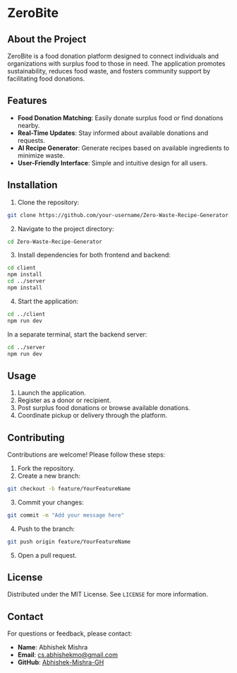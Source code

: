 # ZeroBite
## About the Project

ZeroBite is a food donation platform designed to connect individuals and organizations with surplus food to those in need. The application promotes sustainability, reduces food waste, and fosters community support by facilitating food donations.

## Features

- **Food Donation Matching**: Easily donate surplus food or find donations nearby.
- **Real-Time Updates**: Stay informed about available donations and requests.
- **AI Recipe Generator**: Generate recipes based on available ingredients to minimize waste.
- **User-Friendly Interface**: Simple and intuitive design for all users.

## Installation

1. Clone the repository:
  ```bash
  git clone https://github.com/your-username/Zero-Waste-Recipe-Generator.git
  ```
2. Navigate to the project directory:
  ```bash
  cd Zero-Waste-Recipe-Generator
  ```
3. Install dependencies for both frontend and backend:
  ```bash
  cd client
  npm install
  cd ../server
  npm install
  ```
4. Start the application:
  ```bash
  cd ../client
  npm run dev
  ```
  In a separate terminal, start the backend server:
  ```bash
  cd ../server
  npm run dev
  ```

## Usage

1. Launch the application.
2. Register as a donor or recipient.
3. Post surplus food donations or browse available donations.
4. Coordinate pickup or delivery through the platform.

## Contributing

Contributions are welcome! Please follow these steps:

1. Fork the repository.
2. Create a new branch:
  ```bash
  git checkout -b feature/YourFeatureName
  ```
3. Commit your changes:
  ```bash
  git commit -m "Add your message here"
  ```
4. Push to the branch:
  ```bash
  git push origin feature/YourFeatureName
  ```
5. Open a pull request.

## License

Distributed under the MIT License. See `LICENSE` for more information.

## Contact

For questions or feedback, please contact:
- **Name**: Abhishek Mishra
- **Email**: cs.abhishekmo@gmail.com
- **GitHub**: [Abhishek-Mishra-GH](https://github.com/Abhishek-Mishra-GH)